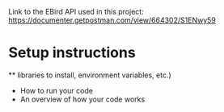 Link to the EBird API used in this project:
https://documenter.getpostman.com/view/664302/S1ENwy59

# Setup instructions
** libraries to install, environment variables, etc.)
* How to run your code
* An overview of how your code works
